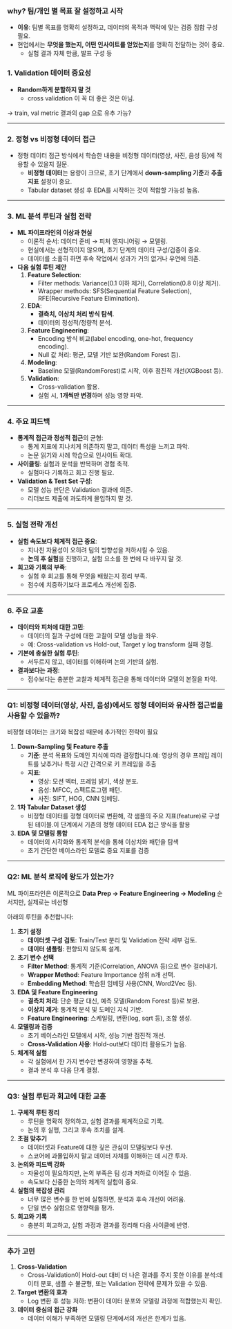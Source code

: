 

### why? 팀/개인 별 목표 잘 설정하고 시작

- **이유**: 팀별 목표를 명확히 설정하고, 데이터의 목적과 맥락에 맞는 검증 집합 구성 필요.
- 현업에서는 **무엇을 했는지, 어떤 인사이트를 얻었는지**를 명확히 전달하는 것이 중요.
    - 실험 결과 자체 만큼, 발표 구성 등

### **1. Validation 데이터 중요성**

- **Random하게 분할하지 말 것**
    - cross validation 이 꼭 더 좋은 것은 아님.

→ train, val metric 결과의 gap 으로 유추 가능?

---

### **2. 정형 vs 비정형 데이터 접근**

- 정형 데이터 접근 방식에서 학습한 내용을 비정형 데이터(영상, 사진, 음성 등)에 적용할 수 있을지 질문.
    - **비정형 데이터**는 용량이 크므로, 초기 단계에서 **down-sampling 기준**과 **추출 지표** 설정이 중요.
    - Tabular dataset 생성 후 EDA를 시작하는 것이 적합할 가능성 높음.

---

### **3. ML 분석 루틴과 실험 전략**

- **ML 파이프라인의 이상과 현실**
    - 이론적 순서: 데이터 준비 → 피처 엔지니어링 → 모델링.
    - 현실에서는 선형적이지 않으며, 초기 단계의 데이터 구성/검증이 중요.
    - 데이터를 소홀히 하면 후속 작업에서 성과가 거의 없거나 우연에 의존.
- **다음 실험 루틴 제안**
    1. **Feature Selection**:
        - Filter methods: Variance(0.1 이하 제거), Correlation(0.8 이상 제거).
        - Wrapper methods: SFS(Sequential Feature Selection), RFE(Recursive Feature Elimination).
    2. **EDA**:
        - **결측치, 이상치 처리 방식 탐색**.
        - 데이터의 정성적/정량적 분석.
    3. **Feature Engineering**:
        - Encoding 방식 비교(label encoding, one-hot, frequency encoding).
        - Null 값 처리: 평균, 모델 기반 보완(Random Forest 등).
    4. **Modeling**:
        - Baseline 모델(RandomForest)로 시작, 이후 점진적 개선(XGBoost 등).
    5. **Validation**:
        - Cross-validation 활용.
        - 실험 시, **1개씩만 변경**하며 성능 영향 파악.

---

### **4. 주요 피드백**

- **통계적 접근과 정성적 접근**의 균형:
    - 통계 지표에 지나치게 의존하지 말고, 데이터 특성을 느끼고 파악.
    - 논문 읽기와 사례 학습으로 인사이트 확대.
- **사이클링**: 실험과 분석을 반복하며 경험 축적.
    - 실험마다 기록하고 회고 진행 필요.
- **Validation & Test Set 구성**:
    - 모델 성능 판단은 Validation 결과에 의존.
    - 리더보드 제출에 과도하게 몰입하지 말 것.

---

### **5. 실험 전략 개선**

- **실험 속도보다 체계적 접근 중요**:
    - 지나친 자율성이 오히려 팀의 방향성을 저하시킬 수 있음.
    - **논의 후 실험**을 진행하고, 실험 요소를 한 번에 다 바꾸지 말 것.
- **회고와 기록의 부족**:
    - 실험 후 회고를 통해 무엇을 배웠는지 정리 부족.
    - 점수에 치중하기보다 프로세스 개선에 집중.

---

### **6. 주요 교훈**

- **데이터와 피처에 대한 고민**:
    - 데이터의 질과 구성에 대한 고찰이 모델 성능을 좌우.
    - 예: Cross-validation vs Hold-out, Target y log transform 실패 경험.
- **기본에 충실한 실험 루틴**:
    - 서두르지 않고, 데이터를 이해하며 논의 기반의 실험.
- **결과보다는 과정**:
    - 점수보다는 충분한 고찰과 체계적 접근을 통해 데이터와 모델의 본질을 파악.


---

### **Q1: 비정형 데이터(영상, 사진, 음성)에서도 정형 데이터와 유사한 접근법을 사용할 수 있을까?**

비정형 데이터는 크기와 복잡성 때문에 추가적인 전략이 필요

1. **Down-Sampling 및 Feature 추출**
    - **기준**: 분석 목표와 도메인 지식에 따라 결정합니다.예: 영상의 경우 프레임 레이트를 낮추거나 특정 시간 간격으로 키 프레임을 추출
    - **지표**:
        - 영상: 모션 벡터, 프레임 밝기, 색상 분포.
        - 음성: MFCC, 스펙트로그램 패턴.
        - 사진: SIFT, HOG, CNN 임베딩.
2. **1차 Tabular Dataset 생성**
    - 비정형 데이터를 정형 데이터로 변환해, 각 샘플의 주요 지표(feature)로 구성된 테이블.이 단계에서 기존의 정형 데이터 EDA 접근 방식을 활용
3. **EDA 및 모델링 통합**
    - 데이터의 시각화와 통계적 분석을 통해 이상치와 패턴을 탐색
    - 초기 간단한 베이스라인 모델로 중요 지표를 검증

---

### **Q2: ML 분석 로직에 왕도가 있는가?**

ML 파이프라인은 이론적으로 **Data Prep → Feature Engineering → Modeling** 순서지만, 실제로는 비선형

아래의 루틴을 추천합니다:

1. **초기 설정**
    - **데이터셋 구성 검토**: Train/Test 분리 및 Validation 전략 세부 검토.
    - **데이터 샘플링**: 편향되지 않도록 설계.
2. **초기 변수 선택**
    - **Filter Method**: 통계적 기준(Correlation, ANOVA 등)으로 변수 걸러내기.
    - **Wrapper Method**: Feature Importance 상위 n개 선택.
    - **Embedding Method**: 학습된 임베딩 사용(CNN, Word2Vec 등).
3. **EDA 및 Feature Engineering**
    - **결측치 처리**: 단순 평균 대신, 예측 모델(Random Forest 등)로 보완.
    - **이상치 제거**: 통계적 분석 및 도메인 지식 기반.
    - **Feature Engineering**: 스케일링, 변환(log, sqrt 등), 조합 생성.
4. **모델링과 검증**
    - 초기 베이스라인 모델에서 시작, 성능 기반 점진적 개선.
    - **Cross-Validation 사용**: Hold-out보다 데이터 활용도가 높음.
5. **체계적 실험**
    - 각 실험에서 한 가지 변수만 변경하여 영향을 추적.
    - 결과 분석 후 다음 단계 결정.

---

### **Q3: 실험 루틴과 회고에 대한 교훈**

1. **구체적 루틴 정리**
    - 루틴을 명확히 정의하고, 실험 결과를 체계적으로 기록.
    - 논의 후 실행, 그리고 후속 조치를 설계.
2. **초점 맞추기**
    - 데이터셋과 Feature에 대한 깊은 관심이 모델링보다 우선.
    - 스코어에 과몰입하지 말고 데이터 자체를 이해하는 데 시간 투자.
3. **논의와 피드백 강화**
    - 자율성이 필요하지만, 논의 부족은 팀 성과 저하로 이어질 수 있음.
    - 속도보다 신중한 논의와 체계적 실험이 중요.
4. **실험의 복잡성 관리**
    - 너무 많은 변수를 한 번에 실험하면, 분석과 후속 개선이 어려움.
    - 단일 변수 실험으로 영향력을 평가.
5. **회고와 기록**
    - 충분히 회고하고, 실험 과정과 결과를 정리해 다음 사이클에 반영.

---

### **추가 고민**

1. **Cross-Validation**
    - Cross-Validation이 Hold-out 대비 더 나은 결과를 주지 못한 이유를 분석:데이터 분포, 샘플 수 불균형, 또는 Validation 전략에 문제가 있을 수 있음.
2. **Target 변환의 효과**
    - Log 변환 후 성능 저하: 변환이 데이터 분포와 모델링 과정에 적합했는지 확인.
3. **데이터 중심의 접근 강화**
    - 데이터 이해가 부족하면 모델링 단계에서의 개선은 한계가 있음.